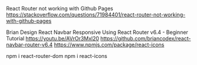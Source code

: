 React Router not working with Github Pages
https://stackoverflow.com/questions/71984401/react-router-not-working-with-github-pages

Brian Design
React Navbar Responsive Using React Router v6.4 - Beginner Tutorial
https://youtu.be/AVrOr3Mxl20
https://github.com/briancodex/react-navbar-router-v6.4
https://www.npmjs.com/package/react-icons

npm i react-router-dom
npm i react-icons